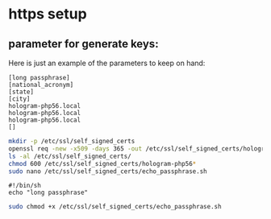 # https setup

## parameter for generate keys:

Here is just an example of the parameters to keep on hand:

```text
[long passphrase]
[national_acronym]
[state]
[city]
hologram-php56.local
hologram-php56.local
hologram-php56.local
[]
```

```bash
mkdir -p /etc/ssl/self_signed_certs
openssl req -new -x509 -days 365 -out /etc/ssl/self_signed_certs/hologram-php56.pem -keyout /etc/ssl/self_signed_certs/hologram-php56.key
ls -al /etc/ssl/self_signed_certs/
chmod 600 /etc/ssl/self_signed_certs/hologram-php56*
sudo nano /etc/ssl/self_signed_certs/echo_passphrase.sh
```

```text
#!/bin/sh
echo "long passphrase"
```

```bash
sudo chmod +x /etc/ssl/self_signed_certs/echo_passphrase.sh
```
